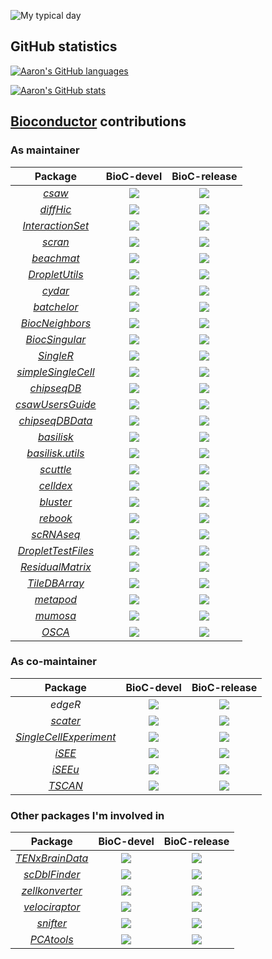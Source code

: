 ![My typical day](https://data.whicdn.com/images/191120579/original.gif)

## GitHub statistics

[![Aaron's GitHub languages](https://github-readme-stats.vercel.app/api/top-langs?username=LTLA&layout=compact)](https://github.com/anuraghazra/github-readme-stats)

[![Aaron's GitHub stats](https://github-readme-stats.vercel.app/api?username=LTLA)](https://github.com/anuraghazra/github-readme-stats)

## [Bioconductor](https://bioconductor.org) contributions

### As maintainer

| Package | BioC-devel | BioC-release |
|:----------------:|:----------------:|:----------------:|
| [_csaw_](https://github.com/LTLA/csaw) | [![](http://bioconductor.org/shields/build/devel/bioc/csaw.svg)](http://bioconductor.org/checkResults/devel/bioc-LATEST/csaw) |[![](http://bioconductor.org/shields/build/release/bioc/csaw.svg)](http://bioconductor.org/checkResults/release/bioc-LATEST/csaw) |
| [_diffHic_](https://github.com/LTLA/diffHic) | [![](http://bioconductor.org/shields/build/devel/bioc/diffHic.svg)](http://bioconductor.org/checkResults/devel/bioc-LATEST/diffHic) |[![](http://bioconductor.org/shields/build/release/bioc/diffHic.svg)](http://bioconductor.org/checkResults/release/bioc-LATEST/diffHic) |
| [_InteractionSet_](https://github.com/LTLA/InteractionSet) | [![](http://bioconductor.org/shields/build/devel/bioc/InteractionSet.svg)](http://bioconductor.org/checkResults/devel/bioc-LATEST/InteractionSet) |[![](http://bioconductor.org/shields/build/release/bioc/InteractionSet.svg)](http://bioconductor.org/checkResults/release/bioc-LATEST/InteractionSet) |
| [_scran_](https://github.com/MarioniLab/scran) | [![](http://bioconductor.org/shields/build/devel/bioc/scran.svg)](http://bioconductor.org/checkResults/devel/bioc-LATEST/scran) | [![](http://bioconductor.org/shields/build/release/bioc/scran.svg)](http://bioconductor.org/checkResults/release/bioc-LATEST/scran) |
| [_beachmat_](https://github.com/LTLA/beachmat) | [![](http://bioconductor.org/shields/build/devel/bioc/beachmat.svg)](http://bioconductor.org/checkResults/devel/bioc-LATEST/beachmat) | [![](http://bioconductor.org/shields/build/release/bioc/beachmat.svg)](http://bioconductor.org/checkResults/release/bioc-LATEST/beachmat) |
| [_DropletUtils_](https://github.com/MarioniLab/DropletUtils) | [![](http://bioconductor.org/shields/build/devel/bioc/DropletUtils.svg)](http://bioconductor.org/checkResults/devel/bioc-LATEST/DropletUtils) | [![](http://bioconductor.org/shields/build/release/bioc/DropletUtils.svg)](http://bioconductor.org/checkResults/release/bioc-LATEST/DropletUtils) |
| [_cydar_](https://github.com/MarioniLab/cydar) | [![](http://bioconductor.org/shields/build/devel/bioc/cydar.svg)](http://bioconductor.org/checkResults/devel/bioc-LATEST/cydar) | [![](http://bioconductor.org/shields/build/release/bioc/cydar.svg)](http://bioconductor.org/checkResults/release/bioc-LATEST/cydar) |
| [_batchelor_](https://github.com/LTLA/batchelor) | [![](http://bioconductor.org/shields/build/devel/bioc/batchelor.svg)](http://bioconductor.org/checkResults/devel/bioc-LATEST/batchelor) | [![](http://bioconductor.org/shields/build/release/bioc/batchelor.svg)](http://bioconductor.org/checkResults/release/bioc-LATEST/batchelor) |
| [_BiocNeighbors_](https://github.com/LTLA/BiocNeighbors) | [![](http://bioconductor.org/shields/build/devel/bioc/BiocNeighbors.svg)](http://bioconductor.org/checkResults/devel/bioc-LATEST/BiocNeighbors) | [![](http://bioconductor.org/shields/build/release/bioc/BiocNeighbors.svg)](http://bioconductor.org/checkResults/release/bioc-LATEST/BiocNeighbors) |
| [_BiocSingular_](https://github.com/LTLA/BiocSingular) | [![](http://bioconductor.org/shields/build/devel/bioc/BiocSingular.svg)](http://bioconductor.org/checkResults/devel/bioc-LATEST/BiocSingular) | [![](http://bioconductor.org/shields/build/release/bioc/BiocSingular.svg)](http://bioconductor.org/checkResults/release/bioc-LATEST/BiocSingular) |
| [_SingleR_](https://github.com/LTLA/SingleR) | [![](http://bioconductor.org/shields/build/devel/bioc/SingleR.svg)](http://bioconductor.org/checkResults/devel/bioc-LATEST/SingleR) | [![](http://bioconductor.org/shields/build/release/bioc/SingleR.svg)](http://bioconductor.org/checkResults/release/bioc-LATEST/SingleR) |
| [_simpleSingleCell_](https://github.com/MarioniLab/simpleSingleCell) | [![](http://bioconductor.org/shields/build/devel/workflows/simpleSingleCell.svg)](http://bioconductor.org/checkResults/devel/workflows-LATEST/simpleSingleCell) | [![](http://bioconductor.org/shields/build/release/workflows/simpleSingleCell.svg)](http://bioconductor.org/checkResults/release/workflows-LATEST/simpleSingleCell) |
| [_chipseqDB_](https://github.com/LTLA/chipseqDB) | [![](http://bioconductor.org/shields/build/devel/workflows/chipseqDB.svg)](http://bioconductor.org/checkResults/devel/workflows-LATEST/chipseqDB) | [![](http://bioconductor.org/shields/build/release/workflows/chipseqDB.svg)](http://bioconductor.org/checkResults/release/workflows-LATEST/chipseqDB) |
| [_csawUsersGuide_](https://github.com/LTLA/csawUsersGuide) | [![](http://bioconductor.org/shields/build/devel/workflows/csawUsersGuide.svg)](http://bioconductor.org/checkResults/devel/workflows-LATEST/csawUsersGuide) | [![](http://bioconductor.org/shields/build/release/workflows/csawUsersGuide.svg)](http://bioconductor.org/checkResults/release/workflows-LATEST/csawUsersGuide) |
| [_chipseqDBData_](https://github.com/LTLA/chipseqDBData) | [![](http://bioconductor.org/shields/build/devel/data-experiment/chipseqDBData.svg)](http://bioconductor.org/checkResults/devel/data-experiment-LATEST/chipseqDBData) | [![](http://bioconductor.org/shields/build/release/data-experiment/chipseqDBData.svg)](http://bioconductor.org/checkResults/release/data-experiment-LATEST/chipseqDBData) |
| [_basilisk_](https://github.com/LTLA/basilisk) | [![](http://bioconductor.org/shields/build/devel/bioc/basilisk.svg)](http://bioconductor.org/checkResults/devel/bioc-LATEST/basilisk) | [![](http://bioconductor.org/shields/build/release/bioc/basilisk.svg)](http://bioconductor.org/checkResults/release/bioc-LATEST/basilisk) |
| [_basilisk.utils_](https://github.com/LTLA/basilisk.utils) | [![](http://bioconductor.org/shields/build/devel/bioc/basilisk.utils.svg)](http://bioconductor.org/checkResults/devel/bioc-LATEST/basilisk.utils) | [![](http://bioconductor.org/shields/build/release/bioc/basilisk.utils.svg)](http://bioconductor.org/checkResults/release/bioc-LATEST/basilisk.utils) |
| [_scuttle_](https://github.com/LTLA/scuttle) | [![](http://bioconductor.org/shields/build/devel/bioc/scuttle.svg)](http://bioconductor.org/checkResults/devel/bioc-LATEST/scuttle) | [![](http://bioconductor.org/shields/build/release/bioc/scuttle.svg)](http://bioconductor.org/checkResults/release/bioc-LATEST/scuttle) |
| [_celldex_](https://github.com/LTLA/celldex) | [![](http://bioconductor.org/shields/build/devel/data-experiment/celldex.svg)](http://bioconductor.org/checkResults/devel/data-experiment-LATEST/celldex) | [![](http://bioconductor.org/shields/build/release/data-experiment/celldex.svg)](http://bioconductor.org/checkResults/release/data-experiment-LATEST/celldex) |
| [_bluster_](https://github.com/LTLA/bluster) | [![](http://bioconductor.org/shields/build/devel/bioc/bluster.svg)](http://bioconductor.org/checkResults/devel/bioc-LATEST/bluster) | [![](http://bioconductor.org/shields/build/release/bioc/bluster.svg)](http://bioconductor.org/checkResults/release/bioc-LATEST/bluster) |
| [_rebook_](https://github.com/LTLA/rebook) | [![](http://bioconductor.org/shields/build/devel/bioc/rebook.svg)](http://bioconductor.org/checkResults/devel/bioc-LATEST/rebook) | [![](http://bioconductor.org/shields/build/release/bioc/rebook.svg)](http://bioconductor.org/checkResults/release/bioc-LATEST/rebook) |
| [_scRNAseq_](https://github.com/LTLA/scRNAseq) | [![](http://bioconductor.org/shields/build/devel/data-experiment/scRNAseq.svg)](http://bioconductor.org/checkResults/devel/data-experiment-LATEST/scRNAseq) | [![](http://bioconductor.org/shields/build/release/data-experiment/scRNAseq.svg)](http://bioconductor.org/checkResults/release/data-experiment-LATEST/scRNAseq) |
| [_DropletTestFiles_](https://github.com/LTLA/DropletTestFiles) | [![](http://bioconductor.org/shields/build/devel/data-experiment/DropletTestFiles.svg)](http://bioconductor.org/checkResults/devel/data-experiment-LATEST/DropletTestFiles) | [![](http://bioconductor.org/shields/build/release/data-experiment/DropletTestFiles.svg)](http://bioconductor.org/checkResults/release/data-experiment-LATEST/DropletTestFiles) |
| [_ResidualMatrix_](https://github.com/LTLA/ResidualMatrix) | [![](http://bioconductor.org/shields/build/devel/bioc/ResidualMatrix.svg)](http://bioconductor.org/checkResults/devel/bioc-LATEST/ResidualMatrix) | [![](http://bioconductor.org/shields/build/release/bioc/ResidualMatrix.svg)](http://bioconductor.org/checkResults/release/bioc-LATEST/ResidualMatrix) |
| [_TileDBArray_](https://github.com/LTLA/TileDBArray) | [![](http://bioconductor.org/shields/build/devel/bioc/TileDBArray.svg)](http://bioconductor.org/checkResults/devel/bioc-LATEST/TileDBArray) | [![](http://bioconductor.org/shields/build/release/bioc/TileDBArray.svg)](http://bioconductor.org/checkResults/release/bioc-LATEST/TileDBArray) |
| [_metapod_](https://github.com/LTLA/metapod) | [![](http://bioconductor.org/shields/build/devel/bioc/metapod.svg)](http://bioconductor.org/checkResults/devel/bioc-LATEST/metapod) | [![](http://bioconductor.org/shields/build/release/bioc/metapod.svg)](http://bioconductor.org/checkResults/release/bioc-LATEST/metapod) |
| [_mumosa_](https://github.com/LTLA/mumosa) | [![](http://bioconductor.org/shields/build/devel/bioc/mumosa.svg)](http://bioconductor.org/checkResults/devel/bioc-LATEST/mumosa) | [![](http://bioconductor.org/shields/build/release/bioc/mumosa.svg)](http://bioconductor.org/checkResults/release/bioc-LATEST/mumosa) |
| [_OSCA_](https://github.com/LTLA/OSCA) | [![](http://bioconductor.org/shields/build/devel/books/OSCA.svg)](https://bioconductor.org/checkResults/devel/books-LATEST/OSCA) | [![](http://bioconductor.org/shields/build/release/books/OSCA.svg)](https://bioconductor.org/checkResults/release/books-LATEST/OSCA) |

### As co-maintainer

| Package | BioC-devel | BioC-release |
|:----------------:|:----------------:|:----------------:|
| _edgeR_ | [![](http://bioconductor.org/shields/build/devel/bioc/edgeR.svg)](http://bioconductor.org/checkResults/devel/bioc-LATEST/edgeR) | [![](http://bioconductor.org/shields/build/release/bioc/edgeR.svg)](http://bioconductor.org/checkResults/release/bioc-LATEST/edgeR) |
| [_scater_](https://github.com/alanocallaghan/scater) | [![](http://bioconductor.org/shields/build/devel/bioc/scater.svg)](http://bioconductor.org/checkResults/devel/bioc-LATEST/scater) | [![](http://bioconductor.org/shields/build/release/bioc/scater.svg)](http://bioconductor.org/checkResults/release/bioc-LATEST/scater) |
| [_SingleCellExperiment_](https://github.com/drisso/SingleCellExperiment) | [![](http://bioconductor.org/shields/build/devel/bioc/SingleCellExperiment.svg)](http://bioconductor.org/checkResults/devel/bioc-LATEST/SingleCellExperiment) | [![](http://bioconductor.org/shields/build/release/bioc/SingleCellExperiment.svg)](http://bioconductor.org/checkResults/release/bioc-LATEST/SingleCellExperiment) |
| [_iSEE_](https://github.com/csoneson/iSEE) | [![](http://bioconductor.org/shields/build/devel/bioc/iSEE.svg)](http://bioconductor.org/checkResults/devel/bioc-LATEST/iSEE) | [![](http://bioconductor.org/shields/build/release/bioc/iSEE.svg)](http://bioconductor.org/checkResults/release/bioc-LATEST/iSEE) |
| [_iSEEu_](https://github.com/csoneson/iSEEu) | [![](http://bioconductor.org/shields/build/devel/bioc/iSEEu.svg)](http://bioconductor.org/checkResults/devel/bioc-LATEST/iSEEu) | [![](http://bioconductor.org/shields/build/release/bioc/iSEEu.svg)](http://bioconductor.org/checkResults/release/bioc-LATEST/iSEEu) |
| [_TSCAN_](https://github.com/LTLA/TSCAN) | [![](http://bioconductor.org/shields/build/devel/bioc/TSCAN.svg)](http://bioconductor.org/checkResults/devel/bioc-LATEST/TSCAN) | [![](http://bioconductor.org/shields/build/release/bioc/TSCAN.svg)](http://bioconductor.org/checkResults/release/bioc-LATEST/TSCAN) |

### Other packages I'm involved in

| Package | BioC-devel | BioC-release |
|:----------------:|:----------------:|:----------------:|
| [_TENxBrainData_](https://github.com/Bioconductor/TENxBrainData) | [![](http://bioconductor.org/shields/build/devel/data-experiment/TENxBrainData.svg)](http://bioconductor.org/checkResults/devel/data-experiment-LATEST/TENxBrainData) | [![](http://bioconductor.org/shields/build/release/data-experiment/TENxBrainData.svg)](http://bioconductor.org/checkResults/release/data-experiment-LATEST/TENxBrainData) |
| [_scDblFinder_](https://github.com/plger/scDblFinder) | [![](http://bioconductor.org/shields/build/devel/bioc/scDblFinder.svg)](http://bioconductor.org/checkResults/devel/bioc-LATEST/scDblFinder) | [![](http://bioconductor.org/shields/build/release/bioc/scDblFinder.svg)](http://bioconductor.org/checkResults/release/bioc-LATEST/scDblFinder) |
| [_zellkonverter_](https://github.com/theislab/zellkonverter) | [![](http://bioconductor.org/shields/build/devel/bioc/zellkonverter.svg)](http://bioconductor.org/checkResults/devel/bioc-LATEST/zellkonverter) | [![](http://bioconductor.org/shields/build/release/bioc/zellkonverter.svg)](http://bioconductor.org/checkResults/release/bioc-LATEST/zellkonverter) |
| [_velociraptor_](https://github.com/kevinrue/velociraptor) | [![](http://bioconductor.org/shields/build/devel/bioc/velociraptor.svg)](http://bioconductor.org/checkResults/devel/bioc-LATEST/velociraptor) | [![](http://bioconductor.org/shields/build/release/bioc/velociraptor.svg)](http://bioconductor.org/checkResults/release/bioc-LATEST/velociraptor) |
| [_snifter_](https://github.com/alanocallaghan/snifter) | [![](http://bioconductor.org/shields/build/devel/bioc/snifter.svg)](http://bioconductor.org/checkResults/devel/bioc-LATEST/snifter) | [![](http://bioconductor.org/shields/build/release/bioc/snifter.svg)](http://bioconductor.org/checkResults/release/bioc-LATEST/snifter) |
| [_PCAtools_](https://github.com/kevinblighe/PCAtools) | [![](http://bioconductor.org/shields/build/devel/bioc/PCAtools.svg)](http://bioconductor.org/checkResults/devel/bioc-LATEST/PCAtools) | [![](http://bioconductor.org/shields/build/release/bioc/PCAtools.svg)](http://bioconductor.org/checkResults/release/bioc-LATEST/PCAtools) |

